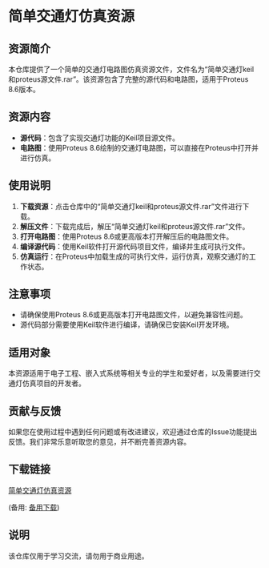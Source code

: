# 简单交通灯仿真资源

## 资源简介

本仓库提供了一个简单的交通灯电路图仿真资源文件，文件名为“简单交通灯keil和proteus源文件.rar”。该资源包含了完整的源代码和电路图，适用于Proteus 8.6版本。

## 资源内容

- **源代码**：包含了实现交通灯功能的Keil项目源文件。
- **电路图**：使用Proteus 8.6绘制的交通灯电路图，可以直接在Proteus中打开并进行仿真。

## 使用说明

1. **下载资源**：点击仓库中的“简单交通灯keil和proteus源文件.rar”文件进行下载。
2. **解压文件**：下载完成后，解压“简单交通灯keil和proteus源文件.rar”文件。
3. **打开电路图**：使用Proteus 8.6或更高版本打开解压后的电路图文件。
4. **编译源代码**：使用Keil软件打开源代码项目文件，编译并生成可执行文件。
5. **仿真运行**：在Proteus中加载生成的可执行文件，运行仿真，观察交通灯的工作状态。

## 注意事项

- 请确保使用Proteus 8.6或更高版本打开电路图文件，以避免兼容性问题。
- 源代码部分需要使用Keil软件进行编译，请确保已安装Keil开发环境。

## 适用对象

本资源适用于电子工程、嵌入式系统等相关专业的学生和爱好者，以及需要进行交通灯仿真项目的开发者。

## 贡献与反馈

如果您在使用过程中遇到任何问题或有改进建议，欢迎通过仓库的Issue功能提出反馈。我们非常乐意听取您的意见，并不断完善资源内容。

## 下载链接
[简单交通灯仿真资源](https://pan.quark.cn/s/42bb749c00c4) 

(备用: [备用下载](https://pan.baidu.com/s/1ujKNoQDzUTqiog-M4P8LWg?pwd=1234))

## 说明

该仓库仅用于学习交流，请勿用于商业用途。
